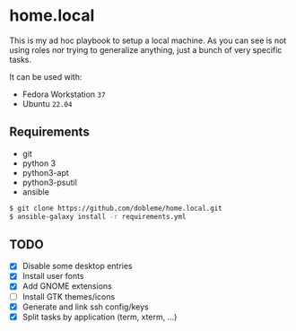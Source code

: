 # home.local

This is my ad hoc playbook to setup a local machine. As you can see is not using
roles nor trying to generalize anything, just a bunch of very specific tasks.

It can be used with:
- Fedora Workstation `37`
- Ubuntu `22.04`

## Requirements
- git
- python 3
- python3-apt
- python3-psutil
- ansible

```sh
$ git clone https://github.com/dobleme/home.local.git
$ ansible-galaxy install -r requirements.yml
```

## TODO
- [x] Disable some desktop entries
- [x] Install user fonts
- [x] Add GNOME extensions
- [ ] Install GTK themes/icons
- [x] Generate and link ssh config/keys
- [x] Split tasks by application (term, xterm, ...)
